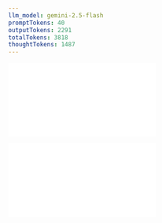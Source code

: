 ```yaml
---
llm_model: gemini-2.5-flash
promptTokens: 40
outputTokens: 2291
totalTokens: 3818
thoughtTokens: 1487
---
```


![@](steps/prompt.156b8698.md)

![@](steps/response.22e822ed.md)